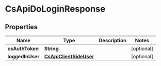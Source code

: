 
# CsApiDoLoginResponse

## Properties
Name | Type | Description | Notes
------------ | ------------- | ------------- | -------------
**csAuthToken** | **String** |  |  [optional]
**loggedInUser** | [**CsApiClientSideUser**](CsApiClientSideUser.md) |  |  [optional]



